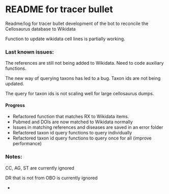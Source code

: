 # README for tracer bullet


Readme/log for tracer bullet development of the bot to reconcile the
Cellosaurus database to Wikidata

Function to update wikidata cell lines is partially working. 


### Last known issues:

The references are still not being added to Wikidata.
Need to code auxiliary functions. 

The new way of querying taxons has led to a bug. Taxon ids are not being updated.

The query for taxon ids is not scaling well for large cellosaurus dumps.

#### Progress

- Refactored function that matches RX to Wikidata items.
- Pubmed and DOIs are now matched to Wikidata normally
- Issues in matching references and diseases are saved in an error folder
- Refactored taxon id query functions to query individually
- Refactored taxon id query functions to query once for all (improve performance)


### Notes:

CC, AG, ST are currently ignored

DR that is not from OBO is currently ignored

- 